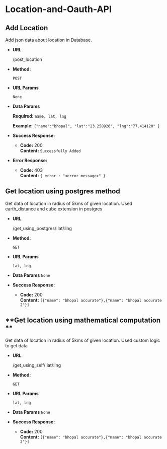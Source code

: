 # Location-and-Oauth-API

**Add Location**
----
  Add json data about location in Database.

* **URL**

  /post_location

* **Method:**

  `POST`
  
*  **URL Params**

   `None`

* **Data Params**

   **Required:**
  `name, lat, lng `
  
  **Example:** `{"name":"bhopal", "lat":"23.258926", "lng":"77.414120" }`
   
* **Success Response:**

  * **Code:** 200 <br />
    **Content:** `Successfully Added`
 
* **Error Response:**

  * **Code:** 403 <br />
    **Content:** `{ error : "<error message>" }`


**Get location using postgres method**
----
  Get data of location in radius of 5kms of given location. Used earth_distance and cube extension in postgres

* **URL**

  /get_using_postgres/:lat/:lng

* **Method:**

  `GET`
  
*  **URL Params**

   `lat, lng`

* **Data Params**
    `None`
   
* **Success Response:**

  * **Code:** 200 <br />
    **Content:** `[{"name": "bhopal accurate"},{"name": "bhopal accurate 2"}]`
 
**Get location using mathematical computation **
----
  Get data of location in radius of 5kms of given location. Used custom logic to get data

* **URL**

  /get_using_self/:lat/:lng

* **Method:**

  `GET`
  
*  **URL Params**

   `lat, lng`

* **Data Params**
    `None`
   
* **Success Response:**

  * **Code:** 200 <br />
    **Content:** `[{"name": "bhopal accurate"},{"name": "bhopal accurate 2"}]`
